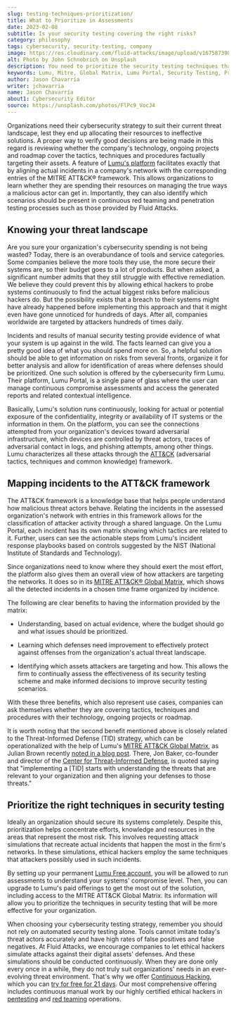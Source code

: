 ```yaml
---
slug: testing-techniques-prioritization/
title: What to Prioritize in Assessments
date: 2023-02-08
subtitle: Is your security testing covering the right risks?
category: philosophy
tags: cybersecurity, security-testing, company
image: https://res.cloudinary.com/fluid-attacks/image/upload/v1675873906/blog/testing-techniques-prioritization/cover_testing_techniques_prioritization.webp
alt: Photo by John Schnobrich on Unsplash
description: You need to prioritize the security testing techniques that cover the actual threats you're facing. We explain how Lumu's MITRE ATT&CK® Global Matrix can help.
keywords: Lumu, Mitre, Global Matrix, Lumu Portal, Security Testing, Prioritization, Continuous Compromise Assessment, Ethical Hacking, Pentesting
author: Jason Chavarría
writer: jchavarria
name: Jason Chavarría
about1: Cybersecurity Editor
source: https://unsplash.com/photos/FlPc9_VocJ4
---
```


Organizations need their cybersecurity strategy
to suit their current threat landscape,
lest they end up allocating their resources
to ineffective solutions.
A proper way to verify good decisions are being made
in this regard
is reviewing whether the company's technology,
ongoing projects and roadmap cover the tactics,
techniques and procedures factually targeting their assets.
A feature of [Lumu's platform](https://portal.lumu.io/account/sign-up)
facilitates exactly that
by aligning actual incidents in a company's network
with the corresponding entries of the MITRE ATT&CK® framework.
This allows organizations to learn
whether they are spending their resources
on managing the true ways a malicious actor can get in.
Importantly,
they can also identify which scenarios should be present
in continuous red teaming and penetration testing processes
such as those provided by Fluid Attacks.

## Knowing your threat landscape

Are you sure
your organization's cybersecurity spending is not being wasted?
Today,
there is an overabundance of tools and service categories.
Some companies believe the more tools they use,
the more secure their systems are,
so their budget goes to a lot of products.
But when asked,
a significant number admits that
they still struggle with effective remediation.
We believe they could prevent this
by allowing ethical hackers to probe systems continuously
to find the actual biggest risks
before malicious hackers do.
But the possibility exists
that a breach to their systems might have already happened
before implementing this approach
and that it might even have gone unnoticed
for hundreds of days.
After all,
companies worldwide are targeted by attackers hundreds of times daily.

Incidents and results of manual security testing
provide evidence of what your system is up against in the wild.
The facts learned
can give you a pretty good idea of what you should spend more on.
So,
a helpful solution should be able to get information on risks
from several fronts,
organize it for better analysis
and allow for identification of areas
where defenses should be prioritized.
One such solution is offered by the cybersecurity firm Lumu.
Their platform,
Lumu Portal,
is a single pane of glass
where the user can manage continuous compromise assessments
and access the generated reports
and related contextual intelligence.

Basically,
Lumu's solution runs continuously,
looking for actual or potential exposure of the confidentiality,
integrity or availability of IT systems
or the information in them.
On the platform,
you can see the connections attempted
from your organization's devices
toward adversarial infrastructure,
which devices are controlled by threat actors,
traces of adversarial contact in logs,
and phishing attempts,
among other things.
Lumu characterizes all these attacks
through the [ATT&CK](https://attack.mitre.org/)
(adversarial tactics, techniques and common knowledge)
framework.

<cta-banner
  buttontxt="Read more"
  link="/solutions/red-teaming/"
  title="Get started with Fluid Attacks' Red Teaming solution right now"
/>

## Mapping incidents to the ATT&CK framework

The ATT&CK framework is a knowledge base
that helps people understand
how malicious threat actors behave.
Relating the incidents in the assessed organization's network
with entries in this framework
allows for the classification of attacker activity
through a shared language.
On the Lumu Portal,
each incident has its own matrix
showing which tactics are related to it.
Further,
users can see the actionable steps
from Lumu's incident response playbooks
based on controls suggested by the NIST
(National Institute of Standards and Technology).

Since organizations need to know
where they should exert the most effort,
the platform also gives them an overall view
of how attackers are targeting the networks.
It does so in its [MITRE ATT&CK® Global Matrix](https://docs.lumu.io/portal/en/kb/articles/mitre-attack-global-matrix),
which shows all the detected incidents
in a chosen time frame organized by incidence.

The following are clear benefits
to having the information provided by the matrix:

- Understanding,
  based on actual evidence,
  where the budget should go
  and what issues should be prioritized.

- Learning which defenses need improvement
  to effectively protect against offenses
  from the organization's actual threat landscape.

- Identifying which assets attackers are targeting and how.
  This allows the firm
  to continually assess the effectiveness of its security testing scheme
  and make informed decisions
  to improve security testing scenarios.

With these three benefits,
which also represent use cases,
companies can ask themselves
whether they are covering tactics,
techniques and procedures with their technology,
ongoing projects or roadmap.

<caution-box>

It is worth noting that
the second benefit mentioned above is closely related
to the Threat-Informed Defense (TID) strategy,
which can be operationalized
with the help of Lumu's [MITRE ATT&CK Global Matrix](https://docs.lumu.io/portal/en/kb/articles/mitre-attack-global-matrix),
as Julian Brown recently [noted in a blog post](https://lumu.io/blog/threat-informed-defense).
There,
Jon Baker,
co-founder and director of the [Center for Threat-Informed Defense](https://mitre-engenuity.org/cybersecurity/center-for-threat-informed-defense/),
is quoted saying that
"implementing a \[TID\] starts with understanding the threats
that are relevant to your organization
and then aligning your defenses to those threats."

</caution-box>

## Prioritize the right techniques in security testing

Ideally an organization should secure its systems completely.
Despite this,
prioritization helps concentrate efforts,
knowledge and resources
in the areas that represent the most risk.
This involves requesting attack simulations
that recreate actual incidents
that happen the most in the firm's networks.
In these simulations,
ethical hackers employ the same techniques
that attackers possibly used in such incidents.

By setting up your permanent [Lumu Free account](https://portal.lumu.io/account/sign-up),
you will be allowed to run assessments
to understand your systems' compromise level.
Then,
you can upgrade to Lumu's paid offerings
to get the most out of the solution,
including access to the MITRE ATT&CK Global Matrix.
Its information will allow you to prioritize the techniques
in security testing
that will be more effective for your organization.

When choosing your cybersecurity testing strategy,
remember you should not rely on automated security testing alone.
Tools cannot imitate today's threat actors accurately
and have high rates of false positives and false negatives.
At Fluid Attacks,
we encourage companies to let ethical hackers simulate attacks
against their digital assets' defenses.
And these simulations should be conducted continuously.
When they are done only every once in a while,
they do not truly suit organizations' needs
in an ever-evolving threat environment.
That's why we offer [Continuous Hacking](../../services/continuous-hacking/),
which you can [try for free for 21 days](https://app.fluidattacks.com/SignUp).
Our most comprehensive offering includes continuous manual work
by our highly certified ethical hackers
in [pentesting](../../solutions/penetration-testing/)
and [red teaming](../../solutions/red-teaming/) operations.
